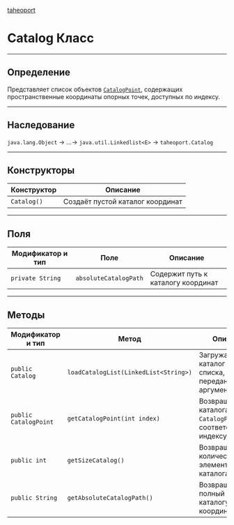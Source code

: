 
[taheoport](https://github.com/AndrewNizovkin/Taheoport/blob/main/README.md)

# Catalog Класс

---

## Определение

Представляет список объектов [`CatalogPoint`](https://github.com/AndrewNizovkin/Taheoport/blob/main/manual/CatalogPoint.md), содержащих пространственные координаты опорных точек, доступных по индексу.

---

## Наследование

`java.lang.Object` -> ...-> `java.util.Linkedlist<E>` -> `taheoport.Catalog`

---

## Конструкторы

Конструктор | Описание
--- | ---
`Catalog()`|Создаёт пустой каталог координат 

---

## Поля

Модификатор и тип | Поле | Описание
--- | ---|---
`private String` | `absoluteCatalogPath` | Содержит путь к каталогу координат
---

## Методы

Модификатор и тип | Метод | Описание
--- | --- | ---
`public Catalog` | `loadCatalogList(LinkedList<String>)` |  Загружает каталог из списка, переданного аргументом
`public CatalogPoint` | `getCatalogPoint(int index)` | Возвращает из каталога объект `CatalogPoint`, соответствующий индексу
`public int` | `getSizeCatalog()` | Возвращает количество элементов каталога
`public String` | `getAbsoluteCatalogPath()` | Возвращает полный путь к каталогу координат



